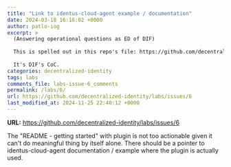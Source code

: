 ```yaml
---
title: "Link to identus-cloud-agent example / documentation"
date: 2024-03-18 16:16:02 +0000
author: patlo-iog
excerpt: >
  (Answering operational questions as ED of DIF)
  
  This is spelled out in this repo's file: https://github.com/decentralized-identity/did-methods/blob/main/CONTRIBUTING.md
  
  It's DIF's CoC.
categories: decentralized-identity
tags: labs
comments_file: labs-issue-6_comments
permalink: /labs/6/
url: https://github.com/decentralized-identity/labs/issues/6
last_modified_at: 2024-11-25 22:40:12 +0000
---
```



**URL:** https://github.com/decentralized-identity/labs/issues/6

The "README - getting started" with plugin is not too actionable given it can't do meaningful thing by itself alone. There should be a pointer to identus-cloud-agent documentation / example where the plugin is actually used.